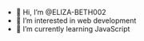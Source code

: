 - 👋 Hi, I’m @ELIZA-BETH002
- 👀 I’m interested in web development
- 🌱 I’m currently learning JavaScript


<!---
ELIZA-BETH002/ELIZA-BETH002 is a ✨ special ✨ repository because its `README.md` (this file) appears on your GitHub profile.
You can click the Preview link to take a look at your changes.
--->
